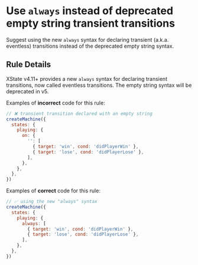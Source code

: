 # Use `always` instead of deprecated empty string transient transitions

Suggest using the new `always` syntax for declaring transient (a.k.a. eventless) transitions instead of the deprecated empty string syntax.

## Rule Details

XState v4.11+ provides a new `always` syntax for declaring transient transitions, now called eventless transitions. The empty string syntax will be deprecated in v5.

Examples of **incorrect** code for this rule:

```javascript
// ❌ transient transition declared with an empty string
createMachine({
  states: {
    playing: {
      on: {
        '': [
          { target: 'win', cond: 'didPlayerWin' },
          { target: 'lose', cond: 'didPlayerLose' },
        ],
      },
    },
  },
})
```

Examples of **correct** code for this rule:

```javascript
// ✅ using the new "always" syntax
createMachine({
  states: {
    playing: {
      always: [
        { target: 'win', cond: 'didPlayerWin' },
        { target: 'lose', cond: 'didPlayerLose' },
      ],
    },
  },
})
```
